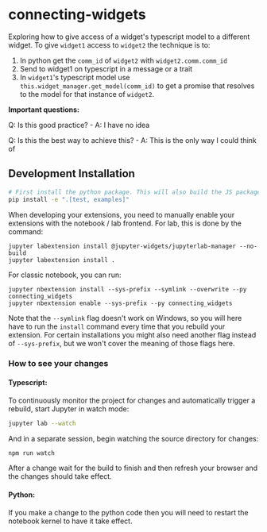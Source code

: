 # connecting-widgets

Exploring how to give access of a widget's typescript model to a different widget. To give `widget1` access to `widget2` the technique is to:

1. In python get the `comm_id` of `widget2` with `widget2.comm.comm_id`
2. Send to widget1 on typescript in a message or a trait
3. In `widget1`'s typescript model use `this.widget_manager.get_model(comm_id)` to get a promise that resolves to the model for that instance of `widget2`.

**Important questions:**

Q: Is this good practice? - A: I have no idea

Q: Is this the best way to achieve this? - A: This is the only way I could think of

## Development Installation

```bash
# First install the python package. This will also build the JS packages.
pip install -e ".[test, examples]"
```

When developing your extensions, you need to manually enable your extensions with the
notebook / lab frontend. For lab, this is done by the command:

```
jupyter labextension install @jupyter-widgets/jupyterlab-manager --no-build
jupyter labextension install .
```

For classic notebook, you can run:

```
jupyter nbextension install --sys-prefix --symlink --overwrite --py connecting_widgets
jupyter nbextension enable --sys-prefix --py connecting_widgets
```

Note that the `--symlink` flag doesn't work on Windows, so you will here have to run
the `install` command every time that you rebuild your extension. For certain installations
you might also need another flag instead of `--sys-prefix`, but we won't cover the meaning
of those flags here.

### How to see your changes

#### Typescript:

To continuously monitor the project for changes and automatically trigger a rebuild, start Jupyter in watch mode:

```bash
jupyter lab --watch
```

And in a separate session, begin watching the source directory for changes:

```bash
npm run watch
```

After a change wait for the build to finish and then refresh your browser and the changes should take effect.

#### Python:

If you make a change to the python code then you will need to restart the notebook kernel to have it take effect.
